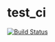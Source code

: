 # test_ci
[![Build Status](https://travis-ci.org/NC4C/test_ci.svg?branch=master)](https://travis-ci.org/NC4C/test_ci)
